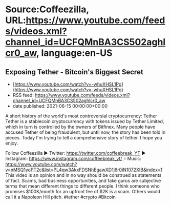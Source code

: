 # Source:Coffeezilla, URL:https://www.youtube.com/feeds/videos.xml?channel_id=UCFQMnBA3CS502aghlcr0_aw, language:en-US

## Exposing Tether - Bitcoin's Biggest Secret
 - [https://www.youtube.com/watch?v=-whuXHSL1Pg](https://www.youtube.com/watch?v=-whuXHSL1Pg)
 - RSS feed: https://www.youtube.com/feeds/videos.xml?channel_id=UCFQMnBA3CS502aghlcr0_aw
 - date published: 2021-06-15 00:00:00+00:00

A short history of the world's most controversial cryptocurrency: Tether
Tether is a stablecoin cryptocurrency with tokens issued by Tether Limited, which in turn is controlled by the owners of Bitfinex. Many people have accused Tether of being fraudulent, but until now, the story has been told in pieces. Today I'm trying to tell a comprehensive story of tether. 
I hope you enjoy. 

Follow Coffeezilla
► Twitter: https://twitter.com/coffeebreak_YT
► Instagram: https://www.instagram.com/coffeebreak_yt/
🎶 Music: https://www.youtube.com/watch?v=nMSQ1yoPT2c&list=PL4qw3AkxFDSNhEgawXD1j6r0iN1072XIB&index=1
This video is an opinion and in no way should be construed as statements of fact. Scams, bad business opportunities, and fake gurus are subjective terms that mean different things to different people. I think someone who promises $100K/month for an upfront fee of $2K is a scam. Others would call it a Napoleon Hill pitch.
#tether #crypto #Bitcoin

